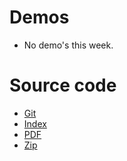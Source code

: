 # Demos

* No demo's this week.

# Source code

* [Git](http://cdn.cs50.net/2011/fall/lectures/9/src9.git/)
* [Index](http://cdn.cs50.net/2011/fall/lectures/9/src9/)
* [PDF](http://cdn.cs50.net/2011/fall/lectures/9/src9.pdf)
* [Zip](http://cdn.cs50.net/2011/fall/lectures/9/src9.zip)

